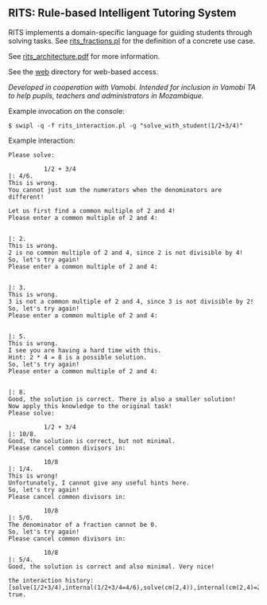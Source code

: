 ## RITS: Rule-based Intelligent Tutoring System

RITS implements a domain-specific language for guiding students
through solving tasks. See [rits_fractions.pl](rits_fractions.pl) for
the definition of a concrete use case.

See [rits_architecture.pdf](rits_architecture.pdf) for more information.

See the [web](web) directory for web-based access. 

*Developed in cooperation with Vamobi. Intended for inclusion in
Vamobi TA to help pupils, teachers and administrators in Mozambique.*



Example invocation on the console:

    $ swipl -q -f rits_interaction.pl -g "solve_with_student(1/2+3/4)"

Example interaction:

    Please solve:
    
              1/2 + 3/4
    |: 4/6.
    This is wrong.
    You cannot just sum the numerators when the denominators are different!
    
    Let us first find a common multiple of 2 and 4!
    Please enter a common multiple of 2 and 4:
    
    
    |: 2.
    This is wrong.
    2 is no common multiple of 2 and 4, since 2 is not divisible by 4!
    So, let's try again!
    Please enter a common multiple of 2 and 4:
    
    
    |: 3.
    This is wrong.
    3 is not a common multiple of 2 and 4, since 3 is not divisible by 2!
    So, let's try again!
    Please enter a common multiple of 2 and 4:
    
    
    |: 5.
    This is wrong.
    I see you are having a hard time with this.
    Hint: 2 * 4 = 8 is a possible solution.
    So, let's try again!
    Please enter a common multiple of 2 and 4:
    
    
    |: 8.
    Good, the solution is correct. There is also a smaller solution!
    Now apply this knowledge to the original task!
    Please solve:
    
              1/2 + 3/4
    |: 10/8.
    Good, the solution is correct, but not minimal.
    Please cancel common divisors in:
    
              10/8
    |: 1/4.
    This is wrong!
    Unfortunately, I cannot give any useful hints here.
    So, let's try again!
    Please cancel common divisors in:
    
              10/8
    |: 5/0.
    The denominator of a fraction cannot be 0.
    So, let's try again!
    Please cancel common divisors in:
    
              10/8
    |: 5/4.
    Good, the solution is correct and also minimal. Very nice!
    
    the interaction history: [solve(1/2+3/4),internal(1/2+3/4=4/6),solve(cm(2,4)),internal(cm(2,4)=2),solve(cm(2,4)),internal(cm(2,4)=3),solve(cm(2,4)),internal(cm(2,4)=5),solve(cm(2,4)),internal(cm(2,4)=8),solve(1/2+3/4),internal(1/2+3/4=10/8),solve(cancel(10/8)),internal(cancel(10/8)=1/4),solve(cancel(10/8)),internal(cancel(10/8)=5/0),solve(cancel(10/8)),internal(cancel(10/8)=5/4)]
    true.
